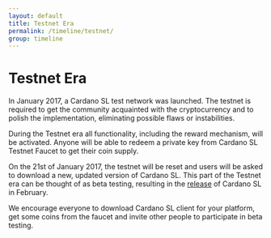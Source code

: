 ```yaml
---
layout: default
title: Testnet Era
permalink: /timeline/testnet/
group: timeline
---
```


[//]: # (Reviewed at 60033350e60408fc79f202491e6985b3b47acd90)

# Testnet Era

In January 2017, a Cardano SL test network was launched. The testnet is required
to get the community acquainted with the cryptocurrency and to polish the
implementation, eliminating possible flaws or instabilities.

During the Testnet era all functionality, including the reward mechanism, will
be activated. Anyone will be able to redeem a private key from Cardano SL
Testnet Faucet to get their coin supply.

On the 21st of January 2017, the testnet will be reset and users will be asked
to download a new, updated version of Cardano SL. This part of the Testnet era
can be thought of as beta testing, resulting in the
[release](/timeline/bootstrap) of Cardano SL in February.

We encourage everyone to download Cardano SL client for your platform, get some
coins from the faucet and invite other people to participate in beta testing.
